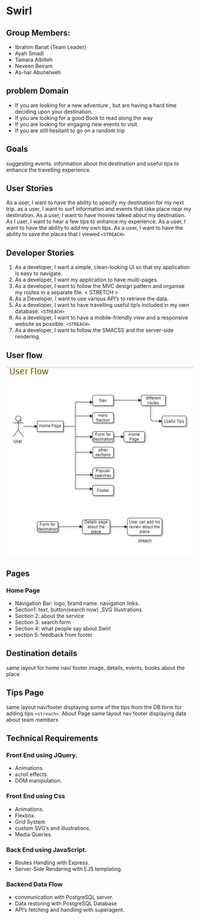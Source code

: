 # Swirl
## Group Members:

* Ibrahim Banat (Team Leader)
* Ayah Smadi
* Tamara Albilleh
* Neveen Beiram
* As-har Abuhelweh

## problem Domain 
* If you are looking for a new adventure , but are having a hard time deciding upon your destination.​
* If you are looking for a good Book to read along the way ​
* If you are looking for engaging new events to visit​
* If you are still hesitant to go on a random trip   ​

## Goals
suggesting events. information about the destination and useful tips to enhance the travelling experience.


## User Stories
As a user, I want to have the ability to specify my destination for my next trip.
as a user, I want to surf information and events that take place near my destination.
As a user, I want to have movies talked about my destination. 
 As I user, I want to hear a few tips to enhance my experience.
As a user, I want to have the ability to add my own tips.
As a user, I want to have the ability to save the places that I viewed `<STREACH>`
## Developer Stories
1. As a developer, I want a simple, clean-looking UI so that my application is easy to navigate.
2. As a developer, I want my application to have multi-pages.
3. As a developer, I want to follow the MVC design pattern and organise my routes in a separate file. < STRETCH > 
4. As a Developer, I want to use various API’s to retrieve the data.
5. As a developer, I want to have travelling useful tip’s included in my own database. `<STREACH>`
6. As a developer, I want to have a mobile-friendly view and a responsive website as possible. `<STREACH> `
7. As a developer, I want to follow the SMACSS and the server-side rendering. 

## User flow 
![userflow](./public/assets/userflow.png)

## Pages
### Home Page
* Navigation Bar: logo, brand name. navigation links.
* Section1: text, button(search now) ,SVG illustrations.
* Section 2: about the service
* Section 3: search form 
* Section 4: what people say about Swirl
* section 5: feedback from
footer


## Destination details
same layout for home nav/ footer
image, details, events, books about the place

## Tips Page
same layout nav/footer 
displaying some of the tips from the DB
form for adding tips `<streach>`.
About Page
same layout nav footer 
displaying data about team members

## Technical Requirements 
### Front End using JQuery.
* Animations.
* scroll effects.
* DOM manipulation.
### Front End using Css
* Animations.
* Flexbox.
* Grid System
* custom SVG’s and illustrations.
* Media Queries.
### Back End using JavaScript.
* Routes Handling with Express.
* Server-Side Rendering with EJS templating.
### Backend Data Flow
* communication with PostgreSQL server.
* Data restoring with PostgreSQL Database
* API’s fetching and handling with superagent.


